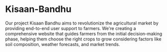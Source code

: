 # Kisaan-Bandhu
Our project Kisaan Bandhu aims to revolutionize the agricultural market by providing end-to-end user support to farmers. We're creating a comprehensive website that guides farmers from the initial decision-making phase, helping them choose the right crops to grow considering factors like soil composition, weather forecasts, and market trends. 
